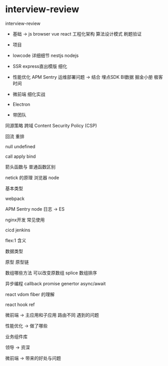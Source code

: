# interview-review
interview-review



* 基础 -> js browser  vue react 工程化架构 算法设计模式     刷题验证

* 项目
* lowcode 详细细节    nestjs nodejs
* SSR  express直出模版  细化
* 性能优化 APM    Sentry 运维部署问题 -> 结合 埋点SDK BI数据  掘金小册  极客时间
* 微前端   细化实战
* Electron 

* 带团队

同源策略 跨域  Content Security Policy (CSP)

回流 重排

null  undefined

call apply bind

箭头函数与 普通函数区别


netick 的原理     浏览器  node    

基本类型 

webpack

APM  Sentry  node 日志 -> ES


nginx开发 常见使用   


cicd jenkins

flex:1 含义

数据类型

原型 原型链

数组哪些方法 可以改变原数组    splice
数组排序

异步编程  callback  promise     genertor  async/await

react vdom fiber 的理解 

react hook    ref

微前端 -> 主应用和子应用 路由不同  遇到的问题

性能优化 -> 做了哪些


业务组件库

领导  ->  资深


微前端 ->   带来的好处与问题